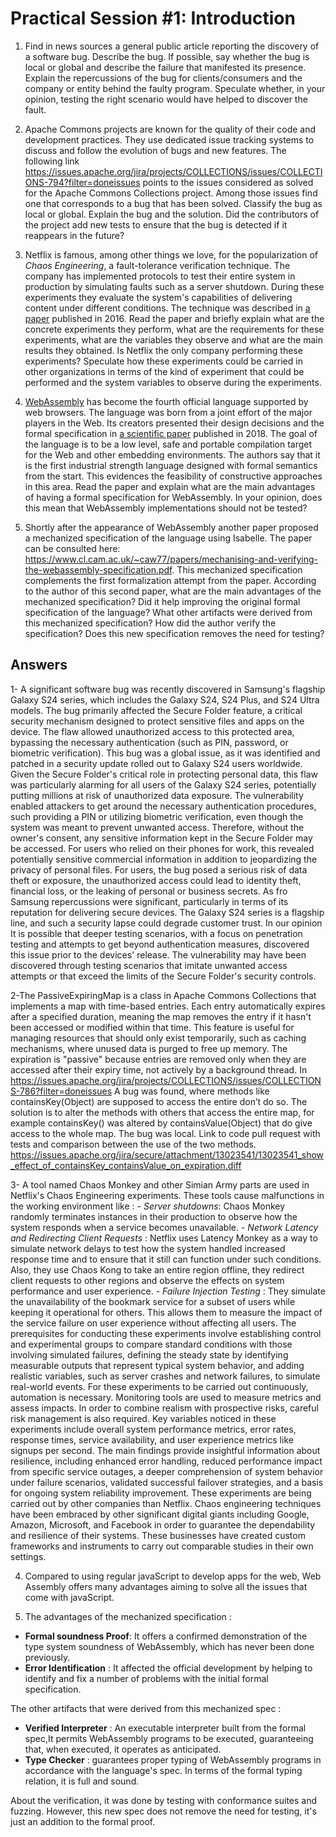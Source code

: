 # Practical Session #1: Introduction

1. Find in news sources a general public article reporting the discovery of a software bug. Describe the bug. If possible, say whether the bug is local or global and describe the failure that manifested its presence. Explain the repercussions of the bug for clients/consumers and the company or entity behind the faulty program. Speculate whether, in your opinion, testing the right scenario would have helped to discover the fault.

2. Apache Commons projects are known for the quality of their code and development practices. They use dedicated issue tracking systems to discuss and follow the evolution of bugs and new features. The following link https://issues.apache.org/jira/projects/COLLECTIONS/issues/COLLECTIONS-794?filter=doneissues points to the issues considered as solved for the Apache Commons Collections project. Among those issues find one that corresponds to a bug that has been solved. Classify the bug as local or global. Explain the bug and the solution. Did the contributors of the project add new tests to ensure that the bug is detected if it reappears in the future?

3. Netflix is famous, among other things we love, for the popularization of *Chaos Engineering*, a fault-tolerance verification technique. The company has implemented protocols to test their entire system in production by simulating faults such as a server shutdown. During these experiments they evaluate the system's capabilities of delivering content under different conditions. The technique was described in [a paper](https://arxiv.org/ftp/arxiv/papers/1702/1702.05843.pdf) published in 2016. Read the paper and briefly explain what are the concrete experiments they perform, what are the requirements for these experiments, what are the variables they observe and what are the main results they obtained. Is Netflix the only company performing these experiments? Speculate how these experiments could be carried in other organizations in terms of the kind of experiment that could be performed and the system variables to observe during the experiments.

4. [WebAssembly](https://webassembly.org/) has become the fourth official language supported by web browsers. The language was born from a joint effort of the major players in the Web. Its creators presented their design decisions and the formal specification in [a scientific paper](https://people.mpi-sws.org/~rossberg/papers/Haas,%20Rossberg,%20Schuff,%20Titzer,%20Gohman,%20Wagner,%20Zakai,%20Bastien,%20Holman%20-%20Bringing%20the%20Web%20up%20to%20Speed%20with%20WebAssembly.pdf) published in 2018. The goal of the language is to be a low level, safe and portable compilation target for the Web and other embedding environments. The authors say that it is the first industrial strength language designed with formal semantics from the start. This evidences the feasibility of constructive approaches in this area. Read the paper and explain what are the main advantages of having a formal specification for WebAssembly. In your opinion, does this mean that WebAssembly implementations should not be tested? 

5.  Shortly after the appearance of WebAssembly another paper proposed a mechanized specification of the language using Isabelle. The paper can be consulted here: https://www.cl.cam.ac.uk/~caw77/papers/mechanising-and-verifying-the-webassembly-specification.pdf. This mechanized specification complements the first formalization attempt from the paper. According to the author of this second paper, what are the main advantages of the mechanized specification? Did it help improving the original formal specification of the language? What other artifacts were derived from this mechanized specification? How did the author verify the specification? Does this new specification removes the need for testing?

## Answers
1- A significant software bug was recently discovered in Samsung's flagship Galaxy S24 series, which includes the Galaxy S24, S24 Plus, and S24 Ultra models. The bug primarily affected the Secure Folder feature, a critical security mechanism designed to protect sensitive files and apps on the device. The flaw allowed unauthorized access to this protected area, bypassing the necessary authentication (such as PIN, password, or biometric verification). This bug was a global issue, as it was identified and patched in a security update rolled out to Galaxy S24 users worldwide. Given the Secure Folder's critical role in protecting personal data, this flaw was particularly alarming for all users of the Galaxy S24 series, potentially putting millions at risk of unauthorized data exposure. The vulnerability enabled attackers to get around the necessary authentication procedures, such providing a PIN or utilizing biometric verification, even though the system was meant to prevent unwanted access. Therefore, without the owner's consent, any sensitive information kept in the Secure Folder may be accessed. For users who relied on their phones for work, this revealed potentially sensitive commercial information in addition to jeopardizing the privacy of personal files. For users, the bug posed a serious risk of data theft or exposure, the unauthorized access could lead to identity theft, financial loss, or the leaking of personal or business secrets. As fro Samsung repercussions were significant, particularly in terms of its reputation for delivering secure devices. The Galaxy S24 series is a flagship line, and such a security lapse could degrade customer trust. In our opinion It is possible that deeper testing scenarios, with a focus on penetration testing and attempts to get beyond authentication measures, discovered this issue prior to the devices' release. The vulnerability may have been discovered through testing scenarios that imitate unwanted access attempts or that exceed the limits of the Secure Folder's security controls.

2-The PassiveExpiringMap is a class in Apache Commons Collections that implements a map with time-based entries. Each entry automatically expires after a specified duration, meaning the map removes the entry if it hasn't been accessed or modified within that time. This feature is useful for managing resources that should only exist temporarily, such as caching mechanisms, where unused data is purged to free up memory. The expiration is "passive" because entries are removed only when they are accessed after their expiry time, not actively by a background thread.
In https://issues.apache.org/jira/projects/COLLECTIONS/issues/COLLECTIONS-786?filter=doneissues
A bug was found, where methods like containsKey(Object) are supposed to access the entire don’t do so. The solution is to alter the methods with others that access the entire map, for example containsKey() was altered by containsValue(Object) that do give access to the whole map.
The bug was local.
Link to code pull request with tests and comparison between the use of the two methods.
https://issues.apache.org/jira/secure/attachment/13023541/13023541_show_effect_of_containsKey_containsValue_on_expiration.diff

3- A tool named Chaos Monkey and other Simian Army parts are used in Netflix's Chaos Engineering experiments. These tools cause malfunctions in the working environment like : 
    - _Server shutdowns_: Chaos Monkey randomly terminates instances in their production to observe how the system responds when a service becomes unavailable.
    - _Network Latency and Redirecting Client Requests_ : Netflix uses Latency Monkey as a way to simulate network delays to test how the system handled increased response time and to ensure that it still can function under such conditions. Also, they use Chaos Kong to take an entire region offline, they redirect client requests to other regions and observe the effects on system performance and user experience. 
    - _Failure Injection Testing_ : They simulate  the unavailability of the bookmark service for a subset of users while keeping it operational for others. This allows them to measure the impact of the service failure on user experience without affecting all users.
    The prerequisites for conducting these experiments involve establishing control and experimental groups to compare standard conditions with those involving simulated failures, defining the steady state by identifying measurable outputs that represent typical system behavior, and adding realistic variables, such as server crashes and network failures, to simulate real-world events. For these experiments to be carried out continuously, automation is necessary. Monitoring tools are used to measure metrics and assess impacts. In order to combine realism with prospective risks, careful risk management is also required. Key variables noticed in these experiments include overall system performance metrics, error rates, response times, service availability, and user experience metrics like signups per second. The main findings provide insightful information about resilience, including enhanced error handling, reduced performance impact from specific service outages, a deeper comprehension of system behavior under failure scenarios, validated successful failover strategies, and a basis for ongoing system reliability improvement.
    These experiments are being carried out by other companies than Netflix. Chaos engineering techniques have been embraced by other significant digital giants including Google, Amazon, Microsoft, and Facebook in order to guarantee the dependability and resilience of their systems. These businesses have created custom frameworks and instruments to carry out comparable studies in their own settings.     

4. Compared to using regular javaScript to develop apps for the web, Web Assembly offers many advantages aiming to solve all the issues that come with javaScript.

5. The advantages of the mechanized specification :
* **Formal soundness Proof**: It offers a confirmed demonstration of the type system soundness of WebAssembly, which has never been done previously.
*  **Error Identification** : It affected the official development by helping to identify and fix a number of problems with the initial formal specification.

The other artifacts that were derived from this mechanized  spec :   
* **Verified Interpreter** : An executable interpreter built from the formal spec,It permits WebAssembly programs to be executed, guaranteeing that, when executed, it operates as anticipated.
* **Type Checker** : guarantees proper typing of WebAssembly programs in accordance with the language's spec. In terms of the formal typing relation, it is full and sound.

About the verification, it was done by testing with conformance suites and fuzzing. However, this new spec does not remove the need for testing, it's just an addition to the formal proof. 

